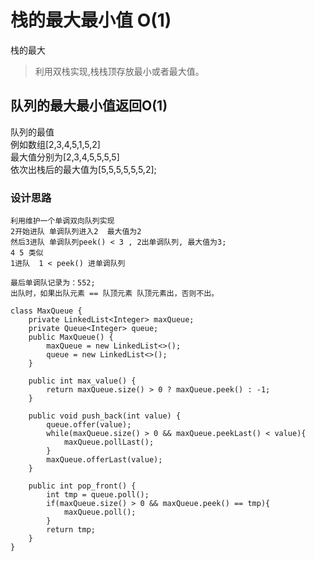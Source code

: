 # 栈的最大最小值 O(1)
  栈的最大
  >利用双栈实现,栈栈顶存放最小或者最大值。
  
## 队列的最大最小值返回O(1)
  队列的最值<br>
  例如数组[2,3,4,5,1,5,2]<br>
  最大值分别为[2,3,4,5,5,5,5]<br>
  依次出栈后的最大值为[5,5,5,5,5,5,2];
  
### 设计思路
    利用维护一个单调双向队列实现
    2开始进队 单调队列进入2  最大值为2
    然后3进队 单调队列peek() < 3 , 2出单调队列, 最大值为3;
    4 5 类似
    1进队  1 < peek() 进单调队列
    
    最后单调队记录为：552;
    出队时，如果出队元素 == 队顶元素 队顶元素出，否则不出。
    
```
class MaxQueue {
    private LinkedList<Integer> maxQueue;
    private Queue<Integer> queue;
    public MaxQueue() {
        maxQueue = new LinkedList<>();
        queue = new LinkedList<>();
    }

    public int max_value() {
        return maxQueue.size() > 0 ? maxQueue.peek() : -1;
    }

    public void push_back(int value) {
        queue.offer(value);
        while(maxQueue.size() > 0 && maxQueue.peekLast() < value){
            maxQueue.pollLast();
        }
        maxQueue.offerLast(value);
    }

    public int pop_front() {
        int tmp = queue.poll();
        if(maxQueue.size() > 0 && maxQueue.peek() == tmp){
            maxQueue.poll();
        }
        return tmp;
    }
}
```
